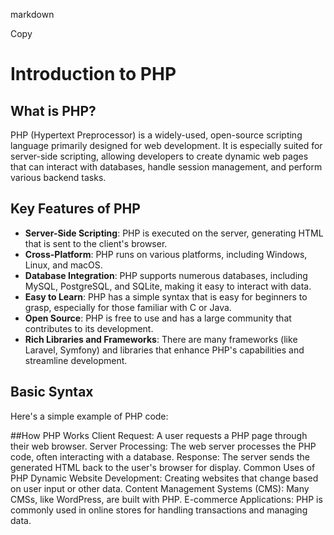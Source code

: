 markdown

Copy
# Introduction to PHP

## What is PHP?

PHP (Hypertext Preprocessor) is a widely-used, open-source scripting language primarily designed for web development. It is especially suited for server-side scripting, allowing developers to create dynamic web pages that can interact with databases, handle session management, and perform various backend tasks.

## Key Features of PHP

- **Server-Side Scripting**: PHP is executed on the server, generating HTML that is sent to the client's browser.
- **Cross-Platform**: PHP runs on various platforms, including Windows, Linux, and macOS.
- **Database Integration**: PHP supports numerous databases, including MySQL, PostgreSQL, and SQLite, making it easy to interact with data.
- **Easy to Learn**: PHP has a simple syntax that is easy for beginners to grasp, especially for those familiar with C or Java.
- **Open Source**: PHP is free to use and has a large community that contributes to its development.
- **Rich Libraries and Frameworks**: There are many frameworks (like Laravel, Symfony) and libraries that enhance PHP's capabilities and streamline development.

## Basic Syntax

Here's a simple example of PHP code:

<?php
echo "Hello, World!";
?>
##How PHP Works
Client Request: A user requests a PHP page through their web browser.
Server Processing: The web server processes the PHP code, often interacting with a database.
Response: The server sends the generated HTML back to the user's browser for display.
Common Uses of PHP
Dynamic Website Development: Creating websites that change based on user input or other data.
Content Management Systems (CMS): Many CMSs, like WordPress, are built with PHP.
E-commerce Applications: PHP is commonly used in online stores for handling transactions and managing data.

